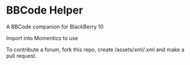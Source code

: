BBCode Helper
=============
A BBCode companion for BlackBerry 10

Import into Momentics to use

To contribute a forum, fork this repo, create /assets/xml/<yourforum>.xml and make a pull request.